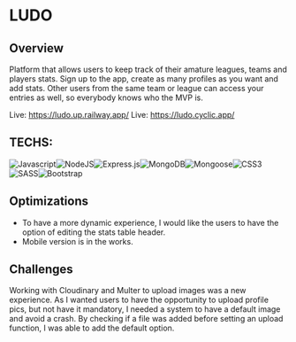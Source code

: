 # LUDO

## Overview

Platform that allows users to keep track of their amature leagues, teams and players stats. Sign up to the app, create as many profiles as you want and add stats. Other users from the same team or league can access your entries as well, so everybody knows who the MVP is.

Live: https://ludo.up.railway.app/ 
Live: https://ludo.cyclic.app/

## TECHS: 
<img alt="Javascript" src="https://img.shields.io/badge/javascript-%23323330.svg?style=for-the-badge&logo=javascript&logoColor=%23F7DF1E"><img alt="NodeJS" src="https://img.shields.io/badge/node.js-6DA55F?style=for-the-badge&logo=node.js&logoColor=white"><img alt="Express.js" src="https://img.shields.io/badge/express.js-%23404d59.svg?style=for-the-badge&logo=express&logoColor=%2361DAFB"><img alt="MongoDB" src="https://img.shields.io/badge/MongoDB-%234ea94b.svg?style=for-the-badge&logo=mongodb&logoColor=white"><img alt="Mongoose" src="https://img.shields.io/badge/Mongoose-%234ea94b.svg?style=for-the-badge&logo=mongoose&logoColor=white"><img alt="CSS3" src="https://img.shields.io/badge/css3-%231572B6.svg?style=for-the-badge&logo=css3&logoColor=white"><img alt="SASS" src="https://img.shields.io/badge/SASS-hotpink.svg?style=for-the-badge&logo=SASS&logoColor=white"><img alt="Bootstrap" src="https://img.shields.io/badge/bootstrap-%2338B2AC.svg?style=for-the-badge&logo=bootstrap&logoColor=white">

## Optimizations

* To have a more dynamic experience, I would like the users to have the option of editing the stats table header.
* Mobile version is in the works.

## Challenges

Working with Cloudinary and Multer to upload images was a new experience. As I wanted users to have the opportunity to upload profile pics, but not have it mandatory, I needed a system to have a default image and avoid a crash. By checking if a file was added before setting an upload function, I was able to add the default option.


